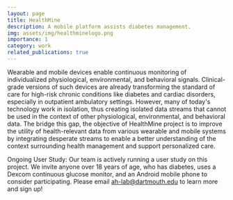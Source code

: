 ```yaml
---
layout: page
title: HealthMine
description: A mobile platform assists diabetes management.
img: assets/img/healthminelogo.png
importance: 1
category: work
related_publications: true
---
```


Wearable and mobile devices enable continuous monitoring of individualized physiological, environmental, and behavioral signals. Clinical-grade versions of such devices are already transforming the standard of care for high-risk chronic conditions like diabetes and cardiac disorders, especially in outpatient ambulatory settings. However, many of today's technology work in isolation, thus creating isolated data streams that cannot be used in the context of other physiological, environmental, and behavioral data. The bridge this gap, the objective of HealthMine project is to improve the utility of health-relevant data from various wearable and mobile systems by integrating desperate streams to enable a better understanding of the context surrounding health management and support personalized care.


Ongoing User Study: Our team is actively running a user study on this project. We invite anyone over 18 years of age, who has diabetes, uses a Dexcom continuous glucose monitor, and an Android mobile phone to consider participating. Please email ah-lab@dartmouth.edu to learn more and sign up!